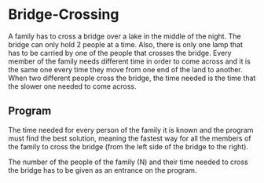 # Bridge-Crossing

A family has to cross a bridge over a lake in the middle of the night. The bridge can only hold 2 people at a time. Also, there is only one lamp that has to be carried by one of the people that crosses the bridge. Every member of the family needs different time in order to come across and it is the same one every time they move from one end of the land to another. When two different people cross the bridge, the time needed is the time that the slower one needed to come across.

## Program

The time needed for every person of the family it is known and the program must find the best solution, meaning the fastest way for all the members of the family to cross the bridge (from the left side of the bridge to the right).

The number of the people of the family (N) and their time needed to cross the bridge has to be given as an entrance on the program.
